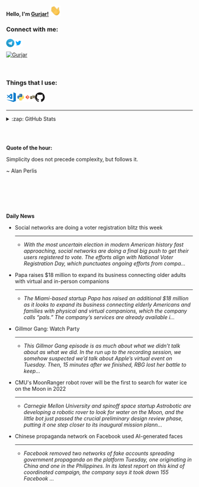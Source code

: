 #### Hello, I'm [Gurjar!](https://GurjarKing.github.io) <img src="https://raw.githubusercontent.com/ABSphreak/ABSphreak/master/gifs/Hi.gif" width="30px"></h2>


### Connect with me:

[<img align="left" alt="Gurjar | Telegram" width="22px" src="https://raw.githubusercontent.com/github/explore/80688e429a7d4ef2fca1e82350fe8e3517d3494d/topics/telegram/telegram.png" />][Telegram]
[<img align="left" alt="Gurjar | Twitter" width="22px" src="https://raw.githubusercontent.com/github/explore/80688e429a7d4ef2fca1e82350fe8e3517d3494d/topics/twitter/twitter.png" />][Twitter]
<br >
<br >
<a href="https://github.com/GurjarKing"><img src="https://komarev.com/ghpvc/?username=GurjarKing" alt="Gurjar" /></a> <br />
<br />
<br />
<!-- <br >

![](https://visitor-badge.glitch.me/badge?page_id=GurjarKing)

<br /> -->

### Things that I use:

[<img align="left" alt="Visual Studio Code" width="26px" src="https://raw.githubusercontent.com/github/explore/80688e429a7d4ef2fca1e82350fe8e3517d3494d/topics/visual-studio-code/visual-studio-code.png" />][VSCode]
[<img align="left" alt="Python" width="26px" src="https://raw.githubusercontent.com/github/explore/80688e429a7d4ef2fca1e82350fe8e3517d3494d/topics/python/python.png" />][Python]
[<img align="left" alt="Git" width="26px" src="https://raw.githubusercontent.com/github/explore/80688e429a7d4ef2fca1e82350fe8e3517d3494d/topics/git/git.png" />][Git]
[<img align="left" alt="GitHub" width="26px" src="https://raw.githubusercontent.com/github/explore/78df643247d429f6cc873026c0622819ad797942/topics/github/github.png" />][Github]

<br />
<br />

---
<details>
  <summary>:zap: GitHub Stats</summary>

<img align="left" alt="Gurjar's Github Stats" src="https://github-readme-stats.vercel.app/api?username=GurjarKing&show_icons=true&hide_border=true&count_private=true&include_all_commit=true&theme=algolia" />

</details>

<!-- ### 🔔 My latest tweet
<a href="https://twitter.com/Gurjar_King43" target="_blank">
	<img src="https://github.com/GurjarKing/GurjarKing/raw/master/tweet.png" width="70%" align="center" alt="Click to view on Twitter" title="My latest tweet, as an image"/>
</a> -->
<br>

<pre>

</pre>

**Quote of the hour:**

Simplicity does not precede complexity, but follows it.

~ Alan Perlis
<pre>

</pre>
<br>
<pre>


</pre>
<strong>Daily News</strong>
  
  - Social networks are doing a voter registration blitz this week
     <hr/>
     
      - *With the most uncertain election in modern American history fast approaching, social networks are doing a final big push to get their users registered to vote. The efforts align with National Voter Registration Day, which punctuates ongoing efforts from compa…*
     
  - Papa raises $18 million to expand its business connecting older adults with virtual and in-person companions
      <hr/>
      
      - *The Miami-based startup Papa has raised an additional $18 million as it looks to expand its business connecting elderly Americans and families with physical and virtual companions, which the company calls “pals.” The company’s services are already available i…*
      
  - Gillmor Gang: Watch Party
      <hr/>
      
      - *This Gillmor Gang episode is as much about what we didn’t talk about as what we did. In the run up to the recording session, we somehow suspected we’d talk about Apple’s virtual event on Tuesday. Then, 15 minutes after we finished, RBG lost her battle to keep…*
      
  - CMU's MoonRanger robot rover will be the first to search for water ice on the Moon in 2022
      <hr/>
      
      - *Carnegie Mellon University and spinoff space startup Astrobotic are developing a robotic rover to look for water on the Moon, and the little bot just passed the crucial preliminary design review phase, putting it one step closer to its inaugural mission plann…*
       
  - Chinese propaganda network on Facebook used AI-generated faces
      <hr/>
       
       - *Facebook removed two networks of fake accounts spreading government propaganda on the platform Tuesday, one originating in China and one in the Philippines. In its latest report on this kind of coordinated campaign, the company says it took down 155 Facebook …*
      

<br />

[VSCode]: https://code.visualstudio.com/
[Python]: https://www.python.org/
[Git]: https://git-scm.com/
[Github]: https://github.com/
[Telegram]: https://t.me/Gurjar_King/
[Twitter]: https://twitter.com/Gurjar_King43/
